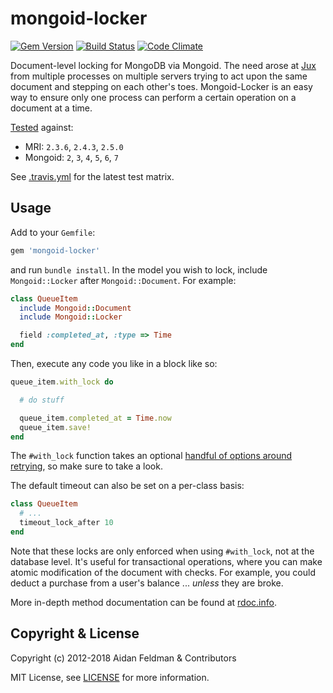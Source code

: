 # mongoid-locker
[![Gem Version](https://badge.fury.io/rb/mongoid-locker.svg)](http://badge.fury.io/rb/mongoid-locker)
[![Build Status](https://secure.travis-ci.org/mongoid/mongoid-locker.svg?branch=master)](http://travis-ci.org/mongoid/mongoid-locker)
[![Code Climate](https://codeclimate.com/github/mongoid/mongoid-locker.svg)](https://codeclimate.com/github/mongoid/mongoid-locker)

Document-level locking for MongoDB via Mongoid.  The need arose at [Jux](https://jux.com) from multiple processes on multiple servers trying to act upon the same document and stepping on each other's toes.  Mongoid-Locker is an easy way to ensure only one process can perform a certain operation on a document at a time.

[Tested](http://travis-ci.org/mongoid/mongoid-locker) against:
- MRI: `2.3.6`, `2.4.3`, `2.5.0` 
- Mongoid: `2`, `3`, `4`, `5`, `6`, `7`

See [.travis.yml](.travis.yml) for the latest test matrix.

## Usage

Add to your `Gemfile`:

```ruby
gem 'mongoid-locker'
```

and run `bundle install`.  In the model you wish to lock, include `Mongoid::Locker` after `Mongoid::Document`.  For example:

```ruby
class QueueItem
  include Mongoid::Document
  include Mongoid::Locker

  field :completed_at, :type => Time
end
```

Then, execute any code you like in a block like so:

```ruby
queue_item.with_lock do

  # do stuff

  queue_item.completed_at = Time.now
  queue_item.save!
end
```

The `#with_lock` function takes an optional [handful of options around retrying](http://rdoc.info/github/mongoid/mongoid-locker/Mongoid/Locker:with_lock), so make sure to take a look.

The default timeout can also be set on a per-class basis:

```ruby
class QueueItem
  # ...
  timeout_lock_after 10
end
```

Note that these locks are only enforced when using `#with_lock`, not at the database level. It's useful for transactional operations, where you can make atomic modification of the document with checks.  For example, you could deduct a purchase from a user's balance ... _unless_ they are broke.

More in-depth method documentation can be found at [rdoc.info](http://rdoc.info/github/mongoid/mongoid-locker/frames).

## Copyright & License

Copyright (c) 2012-2018 Aidan Feldman & Contributors

MIT License, see [LICENSE](LICENSE.txt) for more information.
